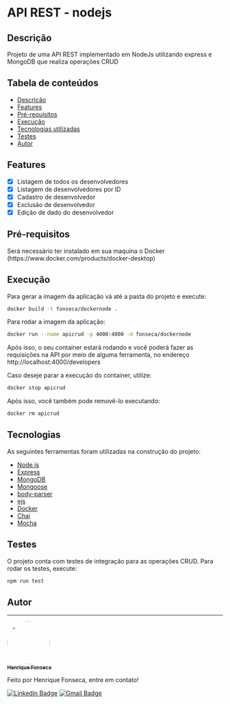 # API REST - nodejs

## Descrição
<p>Projeto de uma API REST implementado em NodeJs utilizando express e MongoDB que realiza operações CRUD</p>

## Tabela de conteúdos
<!--ts-->
   * [Descrição](#descrição)
   * [Features](#features)
   * [Pré-requisitos](#pré-requisitos)
   * [Execução](#execução)
   * [Tecnologias utilizadas](#tecnologias)
   * [Testes](#testes)
   * [Autor](#autor)
<!--te-->

## Features

- [x] Listagem de todos os desenvolvedores
- [x] Listagem de desenvolvedores por ID
- [x] Cadastro de desenvolvedor
- [x] Exclusão de desenvolvedor
- [x] Edição de dado do desenvolvedor

## Pré-requisitos
<p>Será necessário ter instalado em sua maquina o Docker (https://www.docker.com/products/docker-desktop)</p>

## Execução

<p>Para gerar a imagem da aplicação vá até a pasta do projeto e execute:</p>

```bash
docker build -t fonseca/dockernode .
```
<p>Para rodar a imagem da aplicação:</p>

```bash
docker run --name apicrud -p 4000:4000 -d fonseca/dockernode
```

<p>Após isso, o seu container estará rodando e você poderá fazer as requisições na API por meio de alguma ferramenta, no endereço http://localhost:4000/developers</p>

<p>Caso deseje parar a execução do container, utilize:</p>

```bash
docker stop apicrud
```

<p>Após isso, você também pode removê-lo executando:

```bash
docker rm apicrud
```

## Tecnologias
<p>As seguintes ferramentas foram utilizadas na construção do projeto:</p>

- [Node.js](https://nodejs.org/en/)
- [Express](https://expressjs.com/pt-br/)
- [MongoDB](https://www.mongodb.com/)
- [Mongoose](https://mongoosejs.com/)
- [body-parser](https://www.npmjs.com/package/body-parser)
- [ejs](https://ejs.co/)
- [Docker](https://www.docker.com/products/docker-desktop)
- [Chai](https://www.chaijs.com/)
- [Mocha](https://mochajs.org/)

## Testes

<p>O projeto conta com testes de integração para as operações CRUD. Para rodar os testes, execute:</p>

```bash
npm run test
```

<!-- ## Status

<p>O projeto não está concluído, segue abaixo algumas das modificações futuras:</p>

- Separar o banco de dados de testes do banco padrão;
- Separar os serviços de controladores;
- Implementar um ID com auto-increment para desenvolvedores;
- Adicionar mais verificações de erro nas requisições;
- Estilizar o front-end. -->

## Autor
---

<a href="https://www.linkedin.com/in/henrique-fonseca-7aa779192/">
 <img style="border-radius: 50%;" src="https://avatars.githubusercontent.com/u/38361543?v=4" width="100px;" alt=""/>
 <br />
 <sub><b>Henrique Fonseca</b></sub></a> <a href="https://www.linkedin.com/in/henrique-fonseca-7aa779192/" title="Teste"> </a>


Feito por Henrique Fonseca, entre em contato!

[![Linkedin Badge](https://img.shields.io/badge/-Henrique-blue?style=flat-square&logo=Linkedin&logoColor=white&link=https://www.linkedin.com/in/henrique-fonseca-7aa779192/)](https://www.linkedin.com/in/henrique-fonseca-7aa779192/) 
[![Gmail Badge](https://img.shields.io/badge/-h.marquesluiz@gmail.com-c14438?style=flat-square&logo=Gmail&logoColor=white&link=mailto:h.marquesluiz@gmail.com)](mailto:h.marquesluiz@gmail.com)